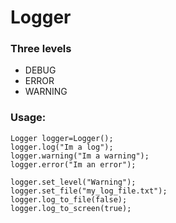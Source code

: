 # Logger

### Three levels
- DEBUG
- ERROR
- WARNING

### Usage:
```
Logger logger=Logger();
logger.log("Im a log");
logger.warning("Im a warning");
logger.error("Im an error");

logger.set_level("Warning");
logger.set_file("my_log_file.txt");
logger.log_to_file(false);
logger.log_to_screen(true);
```
